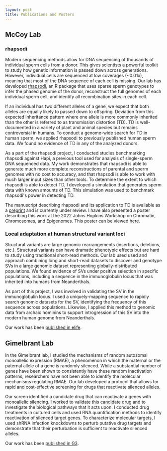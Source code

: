 ```yaml
---
layout: post
title: Publications and Posters
---
```


## McCoy Lab 

### rhapsodi 

Modern sequencing methods allow for DNA sequencing of thousands of individual sperm cells from a donor. This gives scientists a powerful toolkit to study how genetic information is passed down across generations. However, individual cells are sequenced at low coverages (~0.01x), meaning that most of the DNA sequence of each cell is missing. Our lab has developed [rhapsodi](https://github.com/mccoy-lab/rhapsodi), an R package that uses sparse sperm genotypes to infer the phased genome of the donor, reconstruct the full genomes of each individual sperm cell, and identify all recombination sites in each cell.

If an individual has two different alleles of a gene, we expect that both alleles are equally likely to passed down to offspring. Deviation from this expected inheritance pattern where one allele is more commonly inherited than the other is referred to as transmission distortion (TD). TD is well-documented in a variety of plant and animal species but remains controversial in humans. To conduct a genome-wide search for TD in human sperm, we applied rhapsodi to previously published human sperm data. We found no evidence of TD in any of the analyzed donors. 

As a part of the rhapsodi project, I conducted studies benchmarking rhapsodi against Hapi, a previous tool used for analysis of single-sperm DNA sequenced data. My work demonstrates that rhapsodi is able to generate much more complete reconstructions of parental and sperm genomes with no cost to accuracy, and that rhapsodi is able to work with much larger input sizes than other tools. To determine the extent to which rhapsodi is able to detect TD, I developed a simulation that generates sperm data with known amounts of TD. This simulation was used to benchmark rhapsodi's power in detecting TD. 

The manuscript describing rhapsodi and its application to TD is available as a [preprint](https://www.biorxiv.org/content/10.1101/2021.11.19.469261v2) and is currently under review. I have also presented a poster describing this work at the 2022 Johns Hopkins Workshop on Chromatin, Chromosomes, and Epigenomes. This poster can be viewed [here](https://github.com/andrew-bortvin/andrew-bortvin.github.io/blob/main/poster_final_resize.pdf).

### Local adaptation at human structural variant loci

Structural variants are large genomic rearrangements (insertions, deletions, etc.). Structural variants can have dramatic phenotypic effects but are hard to study using traditional short-read methods. Our lab used used and approach combining long and short-read datasets to discover and genotype SVs in a large genomic dataset representing globally-distributed populations. We found evidence of SVs under positive selection in specific populations, including a sequence in the immunoglobulin locus that was inherited into humans from Neanderthals.

As part of this project, I was involved in validating the SV in the immunoglobulin locus. I used a uniquely-mapping sequence to rapidly search genomic datasets for the SV, identifying the frequency of this sequence across populations. Likewise, I applied this method to genomic data from archaic hominins to support introgression of this SV into the modern human genome from Neanderthals.

Our work has been [published in elife](https://elifesciences.org/articles/67615).

## Gimelbrant Lab 

In the Gimelbrant lab, I studied the mechanisms of random autosomal monoallelic expression (RMAE), a phenomenon in which the maternal or the paternal allele of a gene is randomly silenced. While a substantial number of genes have been shown to consistently have these random inactivation patterns, researchers have not been able to identify the molecular mechanisms regulating RMAE. Our lab developed a protocol that allows for rapid and cost-effective screening for drugs that reactivate silenced alleles. 

Our screen identified a candidate drug that can reactivate a genes with monoallelic silencing. I worked to validate this candidate drug and to investigate the biological pathways that it acts upon. I conducted drug treatments in cultured cells and used RNA quantification methods to identify reactivation of silenced target genes. To characterize molecular targets, I used shRNA infection knockdowns to perturb putative drug targets and demonstrate that their perturbation is sufficient to reactivate silenced alleles. 

Our work has been [published in G3](https://academic.oup.com/g3journal/article/12/2/jkab428/6472352?login=true).
